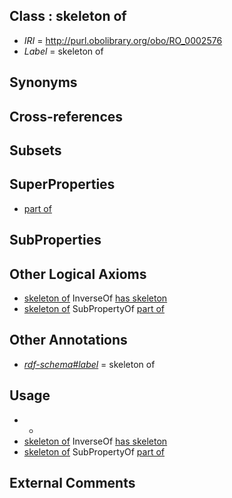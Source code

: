 
## Class : skeleton of

 * *IRI* = http://purl.obolibrary.org/obo/RO_0002576
 * *Label* = skeleton of

## Synonyms


## Cross-references


## Subsets


## SuperProperties

 * [part of](../../BFO/50/BFO_0000050.md)

## SubProperties


## Other Logical Axioms

 * [skeleton of](../../RO/76/RO_0002576.md) InverseOf [has skeleton](../../RO/51/RO_0002551.md)
 * [skeleton of](../../RO/76/RO_0002576.md) SubPropertyOf [part of](../../BFO/50/BFO_0000050.md)

## Other Annotations

 * *[rdf-schema#label](../../el/rdf-schema#label.md)* = skeleton of

## Usage

 * -
 * [skeleton of](../../RO/76/RO_0002576.md) InverseOf [has skeleton](../../RO/51/RO_0002551.md)
 * [skeleton of](../../RO/76/RO_0002576.md) SubPropertyOf [part of](../../BFO/50/BFO_0000050.md)

## External Comments

